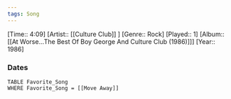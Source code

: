 ```yaml
---
tags: Song  
---
```

[Time:: 4:09]
[Artist:: [[Culture Club]] ]
[Genre:: Rock]
[Played:: 1]
[Album:: [[At Worse...The Best Of Boy George And Culture Club (1986)]]]
[Year:: 1986]
### Dates
````dataview
TABLE Favorite_Song
WHERE Favorite_Song = [[Move Away]]
````